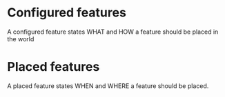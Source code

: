 # Configured features
A configured feature states WHAT and HOW a feature should be placed in the world

# Placed features
A placed feature states WHEN and WHERE a feature should be placed.